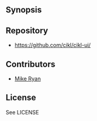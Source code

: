 ## Synopsis

## Repository

* https://github.com/cikl/cikl-ui/

## Contributors

* [Mike Ryan](https://github.com/justfalter)

## License

See LICENSE
